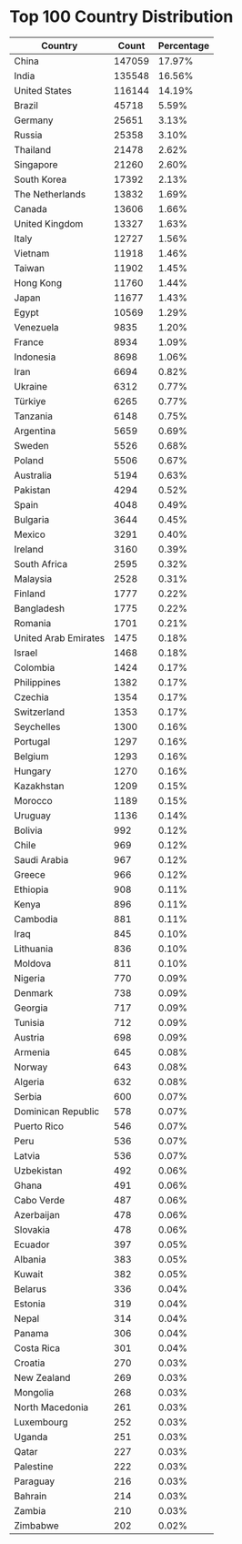 # Top 100 Country Distribution
| Country | Count | Percentage |
|----|----|----|
| China | 147059 | 17.97% |
| India | 135548 | 16.56% |
| United States | 116144 | 14.19% |
| Brazil | 45718 | 5.59% |
| Germany | 25651 | 3.13% |
| Russia | 25358 | 3.10% |
| Thailand | 21478 | 2.62% |
| Singapore | 21260 | 2.60% |
| South Korea | 17392 | 2.13% |
| The Netherlands | 13832 | 1.69% |
| Canada | 13606 | 1.66% |
| United Kingdom | 13327 | 1.63% |
| Italy | 12727 | 1.56% |
| Vietnam | 11918 | 1.46% |
| Taiwan | 11902 | 1.45% |
| Hong Kong | 11760 | 1.44% |
| Japan | 11677 | 1.43% |
| Egypt | 10569 | 1.29% |
| Venezuela | 9835 | 1.20% |
| France | 8934 | 1.09% |
| Indonesia | 8698 | 1.06% |
| Iran | 6694 | 0.82% |
| Ukraine | 6312 | 0.77% |
| Türkiye | 6265 | 0.77% |
| Tanzania | 6148 | 0.75% |
| Argentina | 5659 | 0.69% |
| Sweden | 5526 | 0.68% |
| Poland | 5506 | 0.67% |
| Australia | 5194 | 0.63% |
| Pakistan | 4294 | 0.52% |
| Spain | 4048 | 0.49% |
| Bulgaria | 3644 | 0.45% |
| Mexico | 3291 | 0.40% |
| Ireland | 3160 | 0.39% |
| South Africa | 2595 | 0.32% |
| Malaysia | 2528 | 0.31% |
| Finland | 1777 | 0.22% |
| Bangladesh | 1775 | 0.22% |
| Romania | 1701 | 0.21% |
| United Arab Emirates | 1475 | 0.18% |
| Israel | 1468 | 0.18% |
| Colombia | 1424 | 0.17% |
| Philippines | 1382 | 0.17% |
| Czechia | 1354 | 0.17% |
| Switzerland | 1353 | 0.17% |
| Seychelles | 1300 | 0.16% |
| Portugal | 1297 | 0.16% |
| Belgium | 1293 | 0.16% |
| Hungary | 1270 | 0.16% |
| Kazakhstan | 1209 | 0.15% |
| Morocco | 1189 | 0.15% |
| Uruguay | 1136 | 0.14% |
| Bolivia | 992 | 0.12% |
| Chile | 969 | 0.12% |
| Saudi Arabia | 967 | 0.12% |
| Greece | 966 | 0.12% |
| Ethiopia | 908 | 0.11% |
| Kenya | 896 | 0.11% |
| Cambodia | 881 | 0.11% |
| Iraq | 845 | 0.10% |
| Lithuania | 836 | 0.10% |
| Moldova | 811 | 0.10% |
| Nigeria | 770 | 0.09% |
| Denmark | 738 | 0.09% |
| Georgia | 717 | 0.09% |
| Tunisia | 712 | 0.09% |
| Austria | 698 | 0.09% |
| Armenia | 645 | 0.08% |
| Norway | 643 | 0.08% |
| Algeria | 632 | 0.08% |
| Serbia | 600 | 0.07% |
| Dominican Republic | 578 | 0.07% |
| Puerto Rico | 546 | 0.07% |
| Peru | 536 | 0.07% |
| Latvia | 536 | 0.07% |
| Uzbekistan | 492 | 0.06% |
| Ghana | 491 | 0.06% |
| Cabo Verde | 487 | 0.06% |
| Azerbaijan | 478 | 0.06% |
| Slovakia | 478 | 0.06% |
| Ecuador | 397 | 0.05% |
| Albania | 383 | 0.05% |
| Kuwait | 382 | 0.05% |
| Belarus | 336 | 0.04% |
| Estonia | 319 | 0.04% |
| Nepal | 314 | 0.04% |
| Panama | 306 | 0.04% |
| Costa Rica | 301 | 0.04% |
| Croatia | 270 | 0.03% |
| New Zealand | 269 | 0.03% |
| Mongolia | 268 | 0.03% |
| North Macedonia | 261 | 0.03% |
| Luxembourg | 252 | 0.03% |
| Uganda | 251 | 0.03% |
| Qatar | 227 | 0.03% |
| Palestine | 222 | 0.03% |
| Paraguay | 216 | 0.03% |
| Bahrain | 214 | 0.03% |
| Zambia | 210 | 0.03% |
| Zimbabwe | 202 | 0.02% |
